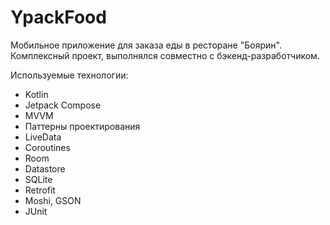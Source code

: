# YpackFood
Мобильное приложение для заказа еды в ресторане "Боярин".
Комплексный проект, выполнялся совместно с бэкенд-разработчиком.

Используемые технологии:
  - Kotlin
  - Jetpack Compose
  - MVVM
  - Паттерны проектирования
  - LiveData
  - Coroutines
  - Room
  - Datastore
  - SQLite
  - Retrofit
  - Moshi, GSON
  - JUnit
